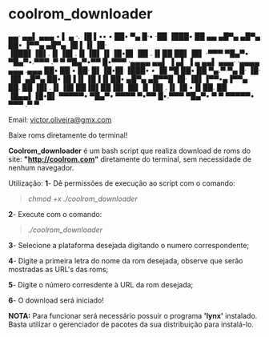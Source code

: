 # coolrom_downloader

  ▄▄·             ▄▄▌  ▄▄▄        • ▌ ▄ ·.
 ▐█ ▌▪▪     ▪     ██•  ▀▄ █·▪     ·██ ▐███▪
 ██ ▄▄ ▄█▀▄  ▄█▀▄ ██▪  ▐▀▀▄  ▄█▀▄ ▐█ ▌▐▌▐█·
 ▐███▌▐█▌.▐▌▐█▌.▐▌▐█▌▐▌▐█•█▌▐█▌.▐▌██ ██▌▐█▌
 ·▀▀▀  ▀█▄▀▪ ▀█▄▀▪.▀▀▀ .▀  ▀ ▀█▄▀▪▀▀  █▪▀▀▀
 ·▄▄▄▄        ▄▄▌ ▐ ▄▌ ▐ ▄ ▄▄▌         ▄▄▄· ·▄▄▄▄  ▄▄▄ .▄▄▄
 ██▪ ██ ▪     ██· █▌▐█•█▌▐███•  ▪     ▐█ ▀█ ██▪ ██ ▀▄.▀·▀▄ █·
 ▐█· ▐█▌ ▄█▀▄ ██▪▐█▐▐▌▐█▐▐▌██▪   ▄█▀▄ ▄█▀▀█ ▐█· ▐█▌▐▀▀▪▄▐▀▀▄
 ██. ██ ▐█▌.▐▌▐█▌██▐█▌██▐█▌▐█▌▐▌▐█▌.▐▌▐█ ▪▐▌██. ██ ▐█▄▄▌▐█•█▌
 ▀▀▀▀▀•  ▀█▄▀▪ ▀▀▀▀ ▀▪▀▀ █▪.▀▀▀  ▀█▄▀▪ ▀  ▀ ▀▀▀▀▀•  ▀▀▀ .▀  ▀

Email: victor.oliveira@gmx.com

Baixe roms diretamente do terminal!

**Coolrom_downloader** é um bash script que realiza download de roms do site: **"http://coolrom.com"** diretamente do terminal, sem necessidade de nenhum navegador.

Utilização:
**1**- Dê permissões de execução ao script com o comando:
>	*chmod +x ./coolrom_downloader*

**2**- Execute com o comando:
>	*./coolrom_downloader*

**3**- Selecione a plataforma desejada digitando o numero correspondente;

**4**- Digite a primeira letra do nome da rom desejada, observe que serão mostradas as URL's das roms;

**5**- Digite o número corresdente à URL da rom desejada;

**6**- O download será iniciado!

**NOTA:** Para funcionar será necessário possuir o programa **'lynx'** instalado. Basta utilizar o gerenciador de pacotes da sua distribuição para instalá-lo.
